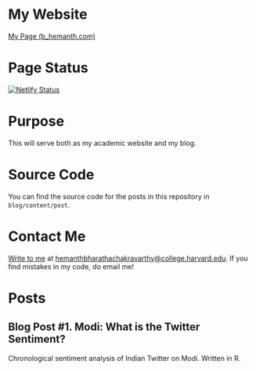 # My Website
[My Page (b_hemanth.com)](https://www.b-hemanth.com/)

# Page Status
[![Netlify Status](https://api.netlify.com/api/v1/badges/342cdd99-47e8-45e5-9d5f-ce533e95b70a/deploy-status)](https://app.netlify.com/sites/b-hemanth/deploys)

# Purpose
This will serve both as my academic website and my blog. 

# Source Code
You can find the source code for the posts in this repository in `blog/content/post`.

# Contact Me
[Write to me]("mailto:hemanthbharathachakravarthy@college.harvard.edu") at hemanthbharathachakravarthy@college.harvard.edu. If you find mistakes in my code, do email me!

# Posts
## Blog Post #1. Modi: What is the Twitter Sentiment?
Chronological sentiment analysis of Indian Twitter on Modi. Written in R.
